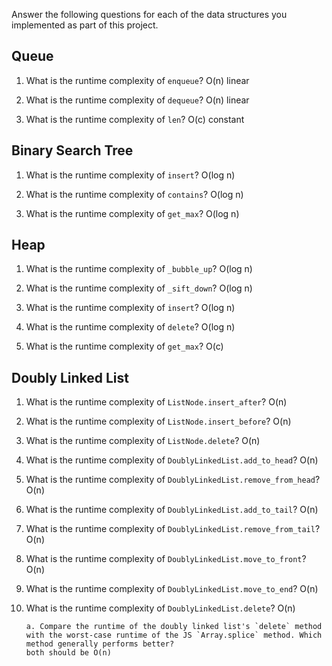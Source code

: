 Answer the following questions for each of the data structures you implemented as part of this project.

## Queue

1. What is the runtime complexity of `enqueue`?
   O(n) linear

2. What is the runtime complexity of `dequeue`?
   O(n) linear

3. What is the runtime complexity of `len`?
   O(c) constant

## Binary Search Tree

1. What is the runtime complexity of `insert`?
   O(log n)

2. What is the runtime complexity of `contains`?
   O(log n)

3. What is the runtime complexity of `get_max`?
   O(log n)

## Heap

1. What is the runtime complexity of `_bubble_up`?
   O(log n)

2. What is the runtime complexity of `_sift_down`?
   O(log n)

3. What is the runtime complexity of `insert`?
   O(log n)

4. What is the runtime complexity of `delete`?
   O(log n)

5. What is the runtime complexity of `get_max`?
   O(c)

## Doubly Linked List

1.  What is the runtime complexity of `ListNode.insert_after`?
    O(n)

2.  What is the runtime complexity of `ListNode.insert_before`?
    O(n)

3.  What is the runtime complexity of `ListNode.delete`?
    O(n)

4.  What is the runtime complexity of `DoublyLinkedList.add_to_head`?
    O(n)

5.  What is the runtime complexity of `DoublyLinkedList.remove_from_head`?
    O(n)

6.  What is the runtime complexity of `DoublyLinkedList.add_to_tail`?
    O(n)

7.  What is the runtime complexity of `DoublyLinkedList.remove_from_tail`?
    O(n)

8.  What is the runtime complexity of `DoublyLinkedList.move_to_front`?
    O(n)

9.  What is the runtime complexity of `DoublyLinkedList.move_to_end`?
    O(n)

10. What is the runtime complexity of `DoublyLinkedList.delete`?
    O(n)

        a. Compare the runtime of the doubly linked list's `delete` method with the worst-case runtime of the JS `Array.splice` method. Which method generally performs better?
        both should be O(n)

